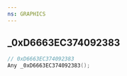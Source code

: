 ```yaml
---
ns: GRAPHICS
---
```

## _0xD6663EC374092383

```c
// 0xD6663EC374092383
Any _0xD6663EC374092383();
```


